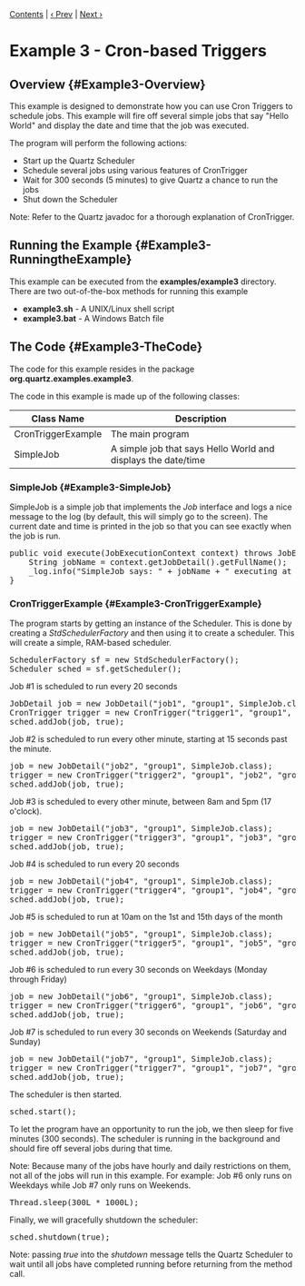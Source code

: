 <div class="secNavPanel"><a href=".">Contents</a> | <a href="Example1">&lsaquo;&nbsp;Prev</a> | <a href="Example4">Next&nbsp;&rsaquo;</a></div>





# Example 3 - Cron-based Triggers

## Overview {#Example3-Overview}
This example is designed to demonstrate how you can use Cron Triggers to schedule jobs.   This example will fire off several simple jobs that say "Hello World" and display the date and time that the job was executed.

The program will perform the following actions:


+ Start up the Quartz Scheduler
+ Schedule several jobs using various features of CronTrigger
+ Wait for 300 seconds (5 minutes) to give Quartz a chance to run the jobs
+ Shut down the Scheduler



Note:  Refer to the Quartz javadoc for a thorough explanation of CronTrigger.

## Running the Example {#Example3-RunningtheExample}
This example can be executed from the **examples/example3** directory.   There are two out-of-the-box methods for running this example


+ **example3.sh** - A UNIX/Linux shell script
+ **example3.bat** - A Windows Batch file



## The Code {#Example3-TheCode}

The code for this example resides in the package **org.quartz.examples.example3**.   

The code in this example is made up of the following classes:

<table><thead>
<tr>
<th> Class Name </th>
<th> Description</th>
</tr>
</thead>
<tbody>
<tr>
<td> CronTriggerExample </td>
<td> The main program</td>
</tr>
<tr>
<td> SimpleJob </td>
<td> A simple job that says Hello World and displays the date/time</td>
</tr>
</tbody></table>

### SimpleJob {#Example3-SimpleJob}
SimpleJob is a simple job that implements the *Job* interface and logs a nice message to the log (by default, this will simply go to the screen).   The current date and time is printed in the job so that you can see exactly when the job is run.


<pre>
public void execute(JobExecutionContext context) throws JobExecutionException {
    String jobName = context.getJobDetail().getFullName();
    _log.info("SimpleJob says: " + jobName + " executing at " + new Date());
}
</pre>


### CronTriggerExample {#Example3-CronTriggerExample}
The program starts by getting an instance of the Scheduler.  This is done by creating a *StdSchedulerFactory* and then using it to create a scheduler.   This will create a simple, RAM-based scheduler.


<pre>
SchedulerFactory sf = new StdSchedulerFactory();
Scheduler sched = sf.getScheduler();
</pre>


Job #1 is scheduled to run every 20 seconds

<pre>
JobDetail job = new JobDetail("job1", "group1", SimpleJob.class);
CronTrigger trigger = new CronTrigger("trigger1", "group1", "job1", "group1", "0/20 * * * * ?");
sched.addJob(job, true);
</pre>


Job #2 is scheduled to run every other minute, starting at 15 seconds past the minute.

<pre>
job = new JobDetail("job2", "group1", SimpleJob.class);
trigger = new CronTrigger("trigger2", "group1", "job2", "group1", "15 0/2 * * * ?");
sched.addJob(job, true);
</pre>


Job #3 is scheduled to every other minute, between 8am and 5pm (17 o'clock).

<pre>
job = new JobDetail("job3", "group1", SimpleJob.class);
trigger = new CronTrigger("trigger3", "group1", "job3", "group1", "0 0/2 8-17 * * ?");
sched.addJob(job, true);
</pre>


Job #4 is scheduled to run every 20 seconds

<pre>
job = new JobDetail("job4", "group1", SimpleJob.class);
trigger = new CronTrigger("trigger4", "group1", "job4", "group1", "0 0/3 17-23 * * ?");
sched.addJob(job, true);
</pre>


Job #5 is scheduled to run at 10am on the 1st and 15th days of the month

<pre>
job = new JobDetail("job5", "group1", SimpleJob.class);
trigger = new CronTrigger("trigger5", "group1", "job5", "group1", "0 0 10am 1,15 * ?");
sched.addJob(job, true);
</pre>


Job #6 is scheduled to run every 30 seconds on Weekdays (Monday through Friday)

<pre>
job = new JobDetail("job6", "group1", SimpleJob.class);
trigger = new CronTrigger("trigger6", "group1", "job6", "group1", "0,30 * * ? * MON-FRI");
sched.addJob(job, true);
</pre>


Job #7 is scheduled to run every 30 seconds on Weekends (Saturday and Sunday)

<pre>
job = new JobDetail("job7", "group1", SimpleJob.class);
trigger = new CronTrigger("trigger7", "group1", "job7", "group1", "0,30 * * ? * SAT,SUN");
sched.addJob(job, true);
</pre>


The scheduler is then started.


<pre>
sched.start();
</pre>


To let the program have an opportunity to run the job, we then sleep for five minutes (300 seconds).  The scheduler is running in the background and should fire off several jobs during that time. 

Note:  Because many of the jobs have hourly and daily restrictions on them, not all of the jobs will run in this example.   For example:   Job #6 only runs on Weekdays while Job #7 only runs on Weekends.

<pre>
Thread.sleep(300L * 1000L);
</pre>


Finally, we will gracefully shutdown the scheduler:

<pre>
sched.shutdown(true);
</pre>

Note:  passing *true* into the *shutdown* message tells the Quartz Scheduler to wait until all jobs have completed running before returning from the method call.




